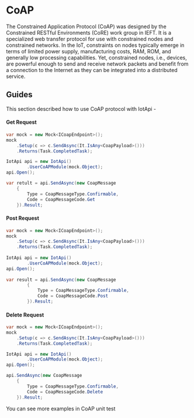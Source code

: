 ﻿# CoAP 
The Constrained Application Protocol (CoAP) was designed by the Constrained RESTful Environments (CoRE) work group in IEFT. 
It is a specialized web transfer protocol for use with constrained nodes and constrained networks. In the IoT, constraints on nodes 
typically emerge in terms of limited power supply, manufacturing costs, RAM, ROM, and generally low processing capabilities. 
Yet, constrained nodes, i.e., devices, are powerful enough to send and receive network packets and benefit from a connection to the Internet 
as they can be integrated into a distributed service.

## Guides
This section described how to use CoAP protocol with IotApi -

#### Get Request
```C#
var mock = new Mock<ICoapEndpoint>();
mock
    .Setup(c => c.SendAsync(It.IsAny<CoapPayload>()))
    .Returns(Task.CompletedTask);

IotApi api = new IotApi()
        .UserCoAPModule(mock.Object);
api.Open();

var retult = api.SendAsync(new CoapMessage
    {
        Type = CoapMessageType.Confirmable,
        Code = CoapMessageCode.Get
    }).Result;
```
#### Post Request 
```C#
var mock = new Mock<ICoapEndpoint>();
mock
    .Setup(c => c.SendAsync(It.IsAny<CoapPayload>()))
    .Returns(Task.CompletedTask);
    
IotApi api = new IotApi()
        .UserCoAPModule(mock.Object);
api.Open();
    
var result = api.SendAsync(new CoapMessage
        {
            Type = CoapMessageType.Confirmable,
            Code = CoapMessageCode.Post
        }).Result;
```
#### Delete Request
```C#
var mock = new Mock<ICoapEndpoint>();
mock
    .Setup(c => c.SendAsync(It.IsAny<CoapPayload>()))
    .Returns(Task.CompletedTask);

IotApi api = new IotApi()
        .UserCoAPModule(mock.Object);
api.Open();

api.SendAsync(new CoapMessage
    {
        Type = CoapMessageType.Confirmable,
        Code = CoapMessageCode.Delete
    }).Result;
```

You can see more examples in CoAP unit test 